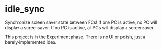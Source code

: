 # idle_sync
Synchronize screen saver state between PCs!  If one PC is active, no PC will display a screensaver.  If no PC is active, all PCs will display a screensaver.

This project is in the Experiment phase.  There is no UI or polish, just a barely-implemented idea.
